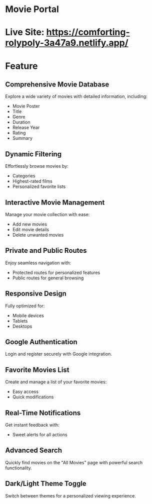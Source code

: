 # Movie Portal
# Live Site: https://comforting-rolypoly-3a47a9.netlify.app/
# Feature
## Comprehensive Movie Database
 Explore a wide variety of movies with detailed information, including:

- Movie Poster
- Title
- Genre
- Duration
- Release Year
- Rating
- Summary
## Dynamic Filtering
 Effortlessly browse movies by:

- Categories
- Highest-rated films
- Personalized favorite lists
## Interactive Movie Management
 Manage your movie collection with ease:
 
- Add new movies
- Edit movie details
- Delete unwanted movies
  
## Private and Public Routes
 Enjoy seamless navigation with:

- Protected routes for personalized features
- Public routes for general browsing
## Responsive Design
 Fully optimized for:

- Mobile devices
- Tablets
- Desktops
## Google Authentication
Login and register securely with Google integration.

## Favorite Movies List
Create and manage a list of your favorite movies:

- Easy access
- Quick modifications
## Real-Time Notifications
 Get instant feedback with:

- Sweet alerts for all actions
## Advanced Search
Quickly find movies on the "All Movies" page with powerful search functionality.

## Dark/Light Theme Toggle
Switch between themes for a personalized viewing experience.
